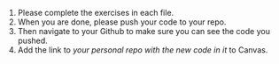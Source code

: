 1. Please complete the exercises in each file. 
2. When you are done, please push your code to your repo. 
3. Then navigate to your Github to make sure you can see the code you pushed. 
4. Add the link to *your personal repo with the new code in it* to Canvas.